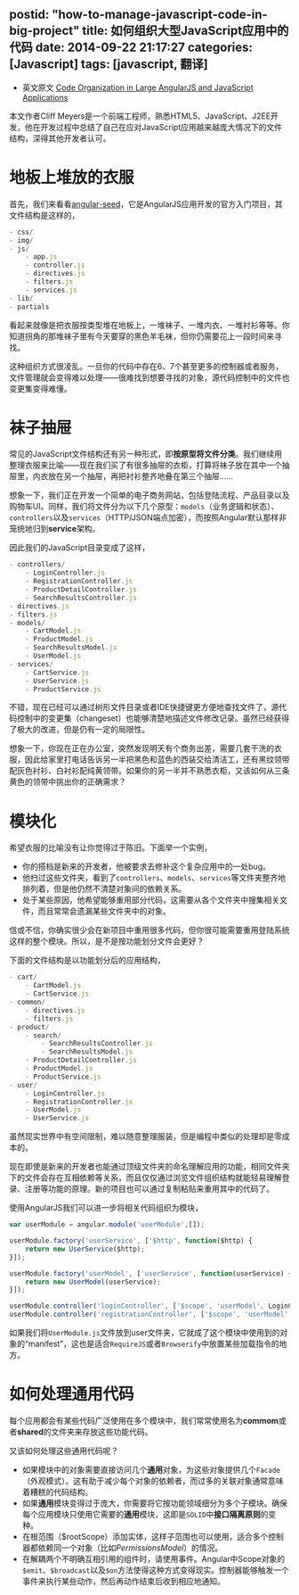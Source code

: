postid: "how-to-manage-javascript-code-in-big-project"
title: 如何组织大型JavaScript应用中的代码
date: 2014-09-22 21:17:27
categories: [Javascript]
tags: [javascript, 翻译]
---

- 英文原文 [Code Organization in Large AngularJS and JavaScript Applications](http://cliffmeyers.com/blog/2013/4/21/code-organization-angularjs-javascript)

本文作者Cliff Meyers是一个前端工程师，熟悉HTML5、JavaScript、J2EE开发，他在开发过程中总结了自己在应对JavaScript应用越来越庞大情况下的文件结构，深得其他开发者认可。



# 地板上堆放的衣服

首先，我们来看看[angular-seed](https://github.com/angular/angular-seed)，它是AngularJS应用开发的官方入门项目，其文件结构是这样的，

```javascript
- css/
- img/
- js/
    - app.js
    - controller.js
    - directives.js
    - filters.js
    - services.js
- lib/
- partials
```


看起来就像是把衣服按类型堆在地板上，一堆袜子、一堆内衣、一堆衬衫等等。你知道拐角的那堆袜子里有今天要穿的黑色羊毛袜，但你仍需要花上一段时间来寻找。

这种组织方式很凌乱。一旦你的代码中存在6、7个甚至更多的控制器或者服务，文件管理就会变得难以处理——很难找到想要寻找的对象，源代码控制中的文件也变更集变得难懂。

# 袜子抽屉

常见的JavaScript文件结构还有另一种形式，即**按原型将文件分类**。我们继续用整理衣服来比喻——现在我们买了有很多抽屉的衣柜，打算将袜子放在其中一个抽屉里，内衣放在另一个抽屉，再把衬衫整齐地叠在第三个抽屉……

想象一下，我们正在开发一个简单的电子商务网站，包括登陆流程、产品目录以及购物车UI。同样，我们将文件分为以下几个原型：`models`（业务逻辑和状态）、`controllers`以及`services`（HTTP/JSON端点加密），而按照Angular默认那样非笼统地归到**service**架构。

因此我们的JavaScript目录变成了这样，

```javascript
- controllers/
    - LoginController.js
    - RegistrationController.js
    - ProductDetailController.js
    - SearchResultsController.js
- directives.js
- filters.js
- models/
    - CartModel.js
    - ProductModel.js
    - SearchResultsModel.js
    - UserModel.js
- services/
    - CartService.js
    - UserService.js
    - ProductService.js
```

不错，现在已经可以通过树形文件目录或者IDE快捷键更方便地查找文件了，源代码控制中的变更集（changeset）也能够清楚地描述文件修改记录。虽然已经获得了极大的改进，但是仍有一定的局限性。

想象一下，你现在正在办公室，突然发现明天有个商务出差，需要几套干洗的衣服，因此给家里打电话告诉另一半把黑色和蓝色的西装交给清洁工，还有黑纹领带配灰色衬衫、白衬衫配纯黄领带。如果你的另一半并不熟悉衣柜，又该如何从三条黄色的领带中挑出你的正确需求？

# 模块化

希望衣服的比喻没有让你觉得过于陈旧。下面举一个实例，

- 你的搭档是新来的开发者，他被要求去修补这个复杂应用中的一处bug。
- 他扫过这些文件夹，看到了`controllers`、`models`、`services`等文件夹整齐地排列着，但是他仍然不清楚对象间的依赖关系。
- 处于某些原因，他希望能够重用部分代码，这需要从各个文件夹中搜集相关文件，而且常常会遗漏某些文件夹中的对象。

信或不信，你确实很少会在新项目中重用很多代码，但你很可能需要重用登陆系统这样的整个模块。所以，是不是按功能划分文件会更好？

下面的文件结构是以功能划分后的应用结构，

```javascript
- cart/
    - CartModel.js
    - CartService.js
- common/
    - directives.js
    - filters.js
- product/
    - search/
        - SearchResultsController.js
        - SearchResultsModel.js
    - ProductDetailController.js
    - ProductModel.js
    - ProductService.js
- user/
    - LoginController.js
    - RegistrationController.js
    - UserModel.js
    - UserService.js
```

虽然现实世界中有空间限制，难以随意整理服装，但是编程中类似的处理却是零成本的。

现在即使是新来的开发者也能通过顶级文件夹的命名理解应用的功能，相同文件夹下的文件会存在互相依赖等关系，而且仅仅通过浏览文件组织结构就能轻易理解登录、注册等功能的原理。新的项目也可以通过复制粘贴来重用其中的代码了。

使用AngularJS我们可以进一步将相关代码组织为模块，

```javascript
var userModule = angular.module('userModule',[]);

userModule.factory('userService', ['$http', function($http) {
    return new UserService($http);
}]);

userModule.factory('userModel', ['userService', function(userService) {
    return new UserModel(userService);
}]);

userModule.controller('loginController', ['$scope', 'userModel', LoginController]);
userModule.controller('registrationController', ['$scope', 'userModel', RegistrationController]);
```

如果我们将`UserModule.js`文件放到user文件夹，它就成了这个模块中使用到的对象的“manifest”，这也是适合`RequireJS`或者`Browserify`中放置某些加载指令的地方。

# 如何处理通用代码

每个应用都会有某些代码广泛使用在多个模块中，我们常常使用名为**commom**或者**shared**的文件夹来存放这些功能代码。

又该如何处理这些通用代码呢？

- 如果模块中的对象需要直接访问几个**通用**对象，为这些对象提供几个`Facade`（外观模式）。这有助于减少每个对象的依赖者，而过多的关联对象通常意味着糟糕的代码结构。
- 如果**通用**模块变得过于庞大，你需要将它按功能领域细分为多个子模块。确保每个应用模块只使用它需要的**通用**模块，这即是`SOLID`中**接口隔离原则**的变种。
- 在根范围（$rootScope）添加实体，这样子范围也可以使用，适合多个控制器都依赖同一个对象（比如*PermissionsModel*）的情况。
- 在解耦两个不明确互相引用的组件时，请使用事件。Angular中Scope对象的`$emit`、`$broadcast`以及`$on`方法使得这种方式变得现实。控制器能够触发一个事件来执行某些动作，然后再动作结束后收到相应地通知。

